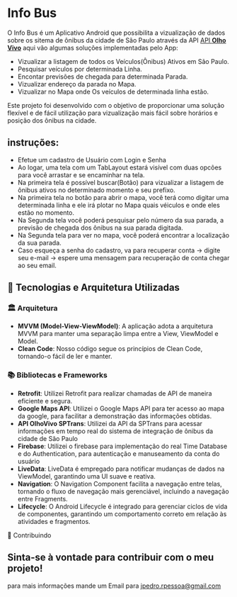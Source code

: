 # Info Bus

O Info Bus é um Aplicativo Android que possibilita a vizualização de dados sobre os sitema de ônibus da cidade de São Paulo através da API [API **Olho Vivo**](api.md)
aqui vão algumas soluções implementadas pelo App:

* Vizualizar a listagem de todos os Veículos(Ônibus) Ativos em São Paulo.
* Pesquisar veículos por determinada Linha.
* Encontar previsões de chegada para determinada Parada.
* Vizualizar endereço da parada no Mapa.
* Vizualizar no Mapa onde Os veículos de determinada linha estão.

Este projeto foi desenvolvido com o objetivo de proporcionar uma solução flexível e de fácil utilização para vizualização mais fácil sobre horários e posição dos ônibus na cidade.

## instruções:

* Efetue um cadastro de Usuário com Login e Senha
* Ao logar, uma tela com um TabLayout estará visível com duas opcões para você arrastar e se encaminhar na tela.
* Na primeira tela é possível buscar(Botão) para vizualizar a listagem de ônibus ativos no determinado momento e seu prefixo. 
* Na primeira tela no botão para abrir o mapa, você terá como digitar uma determinada linha e ele irá plotar no Mapa quais véiculos e onde eles estão no momento.
* Na Segunda tela você poderá pesquisar pelo número da sua parada, a previsão de chegada dos ônibus na sua parada digitada.
* Na Segunda tela para ver no mapa, você poderá encontrar a localização da sua parada.
* Caso esqueça a senha do cadastro, va para recuperar conta -> digite seu e-mail -> espere uma mensagem para recuperação de conta chegar ao seu email.

## 🚀 Tecnologias e Arquitetura Utilizadas

### 🏛️ Arquitetura
- **MVVM (Model-View-ViewModel)**: A aplicação adota a arquitetura MVVM para manter uma separação limpa entre a View, ViewModel e Model.
- **Clean Code**: Nosso código segue os princípios de Clean Code, tornando-o fácil de ler e manter.

### 📚 Bibliotecas e Frameworks
- **Retrofit**: Utilizei Retrofit para realizar chamadas de API de maneira eficiente e segura.
- **Google Maps API**: Utilizei o Google Maps API para ter acesso ao mapa da google, para facilitar a demonstração das informações obtidas.
- **API OlhoVivo SPTrans**: Utilizei da API da SPTrans para acessar informações em tempo real do sistema de integração de ônibus da cidade de São Paulo
- **Firebase**: Utilizei o firebase para implementação do real Time Database e do Authentication, para autenticação e manuseamento da conta do usuário 
- **LiveData**: LiveData é empregado para notificar mudanças de dados na ViewModel, garantindo uma UI suave e reativa.
- **Navigation**: O Navigation Component facilita a navegação entre telas, tornando o fluxo de navegação mais gerenciável, incluindo a navegação entre Fragments.
- **Lifecycle**: O Android Lifecycle é integrado para gerenciar ciclos de vida de componentes, garantindo um comportamento correto em relação às atividades e fragmentos.

🤝 Contribuindo
## Sinta-se à vontade para contribuir com o meu projeto!

para mais informações mande um Email para jpedro.rpessoa@gmail.com 

